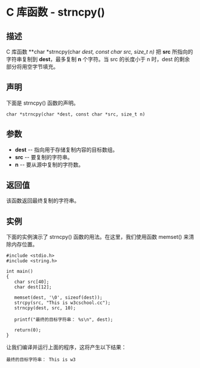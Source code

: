 
# C 库函数 - strncpy()

  

## 描述

C 库函数 **char *strncpy(char *dest, const char *src, size_t n)** 把 **src** 所指向的字符串复制到 **dest**，最多复制 **n** 个字符。当 src 的长度小于 n 时，dest 的剩余部分将用空字节填充。

## 声明

下面是 strncpy() 函数的声明。

```
char *strncpy(char *dest, const char *src, size_t n)

```

## 参数

*   **dest** -- 指向用于存储复制内容的目标数组。
*   **src** -- 要复制的字符串。
*   **n** -- 要从源中复制的字符数。

## 返回值

该函数返回最终复制的字符串。

## 实例

下面的实例演示了 strncpy() 函数的用法。在这里，我们使用函数 memset() 来清除内存位置。

```
#include <stdio.h>
#include <string.h>

int main()
{
   char src[40];
   char dest[12];

   memset(dest, '\0', sizeof(dest));
   strcpy(src, "This is w3cschool.cc");
   strncpy(dest, src, 10);

   printf("最终的目标字符串： %s\n", dest);

   return(0);
}

```

让我们编译并运行上面的程序，这将产生以下结果：

```
最终的目标字符串： This is w3

```

  

